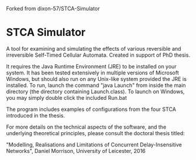 Forked from dixon-57/STCA-Simulator

# STCA Simulator
 A tool for examining and simulating the effects of various reversible and irreversible Self-Timed Cellular Automata. Created in support of PhD thesis. 

It requires the Java Runtime Environment (JRE) to be installed on your system. It has been tested extensively in multiple versions of
Microsoft Windows, but should also run on any Unix-like system provided the JRE is installed. To run, launch the command "java Launch" 
from inside the main directory (the directory containing Launch.class). To launch on Windows, you may simply double click the included 
Run.bat

The program includes examples of configurations from the four STCA introduced in the thesis.

For more details on the technical aspects of the software, and the underlying theoretical principles, please consult the doctoral thesis titled:

"Modelling, Realisations and Limitations of Concurrent Delay-Insensitive Networks", Daniel Morrison, University of Leicester, 2016
